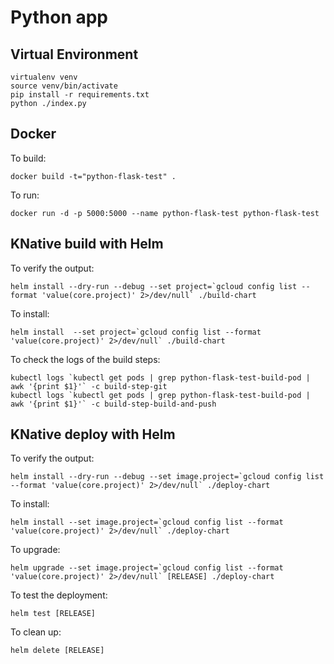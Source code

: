 # Python app

## Virtual Environment

    virtualenv venv
    source venv/bin/activate
    pip install -r requirements.txt
    python ./index.py

## Docker

To build:

    docker build -t="python-flask-test" .

To run:

    docker run -d -p 5000:5000 --name python-flask-test python-flask-test

## KNative build with Helm

To verify the output:

    helm install --dry-run --debug --set project=`gcloud config list --format 'value(core.project)' 2>/dev/null` ./build-chart

To install:

    helm install  --set project=`gcloud config list --format 'value(core.project)' 2>/dev/null` ./build-chart

To check the logs of the build steps:

    kubectl logs `kubectl get pods | grep python-flask-test-build-pod | awk '{print $1}'` -c build-step-git
    kubectl logs `kubectl get pods | grep python-flask-test-build-pod | awk '{print $1}'` -c build-step-build-and-push

## KNative deploy with Helm

To verify the output:

    helm install --dry-run --debug --set image.project=`gcloud config list --format 'value(core.project)' 2>/dev/null` ./deploy-chart

To install:

    helm install --set image.project=`gcloud config list --format 'value(core.project)' 2>/dev/null` ./deploy-chart

To upgrade:

    helm upgrade --set image.project=`gcloud config list --format 'value(core.project)' 2>/dev/null` [RELEASE] ./deploy-chart

To test the deployment:

    helm test [RELEASE]

To clean up:

    helm delete [RELEASE]
